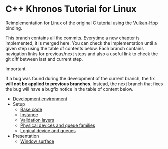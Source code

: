 # C++ Khronos Tutorial for Linux

Reimplementation for Linux of the original
[C tutorial](https://docs.vulkan.org/tutorial/latest/00_Introduction.html)
using the [Vulkan-Hpp](https://github.com/KhronosGroup/Vulkan-Hpp) binding.

This branch contains all the commits.
Everytime a new chapter is implemented, it is merged here.
You can check the implementation until a given step using the table of contents below.
Each branch contains navigation links for previous/next steps and also a useful link to check the git diff between last
and current step.

> [!IMPORTANT]
> If a bug was found during the development of the current branch, the fix **will not be applied to previous branches**.
> Instead, the next branch that fixes the bug will have a bugfix notice in the table of content below.

* [Development environment](https://github.com/Pacheco95/khronos-vulkan-tutorial-cpp/tree/linux/01-development-environment)
* Setup
    * [Base code](https://github.com/Pacheco95/khronos-vulkan-tutorial-cpp/tree/linux/02-drawing-triangle/01-setup/01-base-code)
    * [Instance](https://github.com/Pacheco95/khronos-vulkan-tutorial-cpp/tree/linux/02-drawing-triangle/01-setup/02-instance)
    * [Validation layers](https://github.com/Pacheco95/khronos-vulkan-tutorial-cpp/tree/linux/02-drawing-triangle/01-setup/03-validation-layers)
    * [Physical devices and queue families](https://github.com/Pacheco95/khronos-vulkan-tutorial-cpp/tree/linux/02-drawing-triangle/01-setup/04-physical-devices-and-queue-families)
    * [Logical device and queues](https://github.com/Pacheco95/khronos-vulkan-tutorial-cpp/tree/linux/02-drawing-triangle/01-setup/05-logical-device-and-queues)
* Presentation
    * [Window surface](https://github.com/Pacheco95/khronos-vulkan-tutorial-cpp/tree/linux/02-drawing-triangle/02-presentation/01-window-surface)
